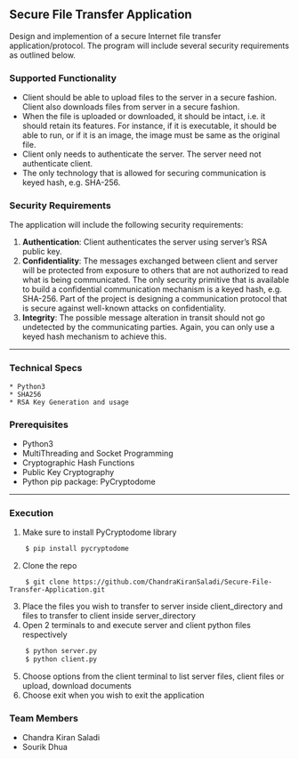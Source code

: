 ## Secure File Transfer Application

Design and implemention of a secure Internet file transfer application/protocol. The program will include several security requirements as outlined below. 

### Supported Functionality 
*	Client should be able to upload files to the server in a secure fashion. Client also downloads files from server in a secure fashion. 
*	When the file is uploaded or downloaded, it should be intact, i.e. it should retain its features. For instance, if it is executable, it should be able to run, or if it is an image, the image must be same as the original file. 
*	Client only needs to authenticate the server. The server need not authenticate client. 
*	The only technology that is allowed for securing communication is keyed hash, e.g. SHA-256. 

### Security Requirements 

The application will include the following security requirements: 
1.	**Authentication**: Client authenticates the server using server’s RSA public key. 
2.	**Confidentiality**: The messages exchanged between client and server will be protected from exposure to others that are not authorized to read what is being communicated. The only security primitive that is available to build a confidential communication mechanism is a keyed hash, e.g. SHA-256. Part of the project is designing a communication protocol that is secure against well-known attacks on confidentiality. 
3.	**Integrity**: The possible message alteration in transit should not go undetected by the communicating parties. Again, you can only use a keyed hash mechanism to achieve this.

***

### Technical Specs

    * Python3
    * SHA256
    * RSA Key Generation and usage
  
### Prerequisites
* Python3
* MultiThreading and Socket Programming
* Cryptographic Hash Functions
* Public Key Cryptography
* Python pip package: PyCryptodome
*** 

### Execution

1) Make sure to install PyCryptodome library
```python
    $ pip install pycryptodome
```
2) Clone the repo 
```
    $ git clone https://github.com/ChandraKiranSaladi/Secure-File-Transfer-Application.git
```
3) Place the files you wish to transfer to server inside client_directory and files to transfer to client inside server_directory
4) Open 2 terminals to and execute server and client python files respectively
```python
    $ python server.py
    $ python client.py
```
5) Choose options from the client terminal to list server files, client files or upload, download documents
6) Choose exit when you wish to exit the application

### Team Members

* Chandra Kiran Saladi
* Sourik Dhua